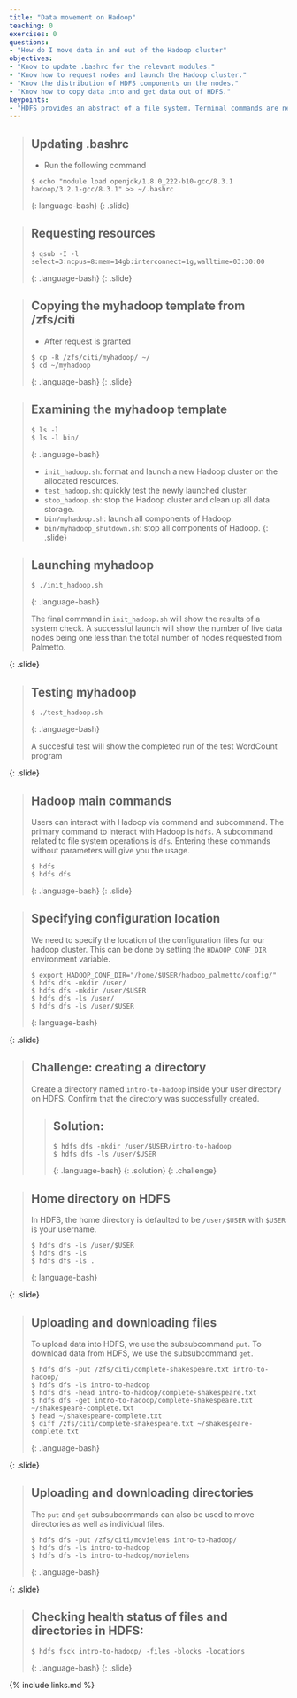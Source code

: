 ```yaml
---
title: "Data movement on Hadoop"
teaching: 0
exercises: 0
questions:
- "How do I move data in and out of the Hadoop cluster"
objectives:
- "Know to update .bashrc for the relevant modules."
- "Know how to request nodes and launch the Hadoop cluster."
- "Know the distribution of HDFS components on the nodes."
- "Know how to copy data into and get data out of HDFS."
keypoints:
- "HDFS provides an abstract of a file system. Terminal commands are needed for file movements."
---
```


> ## Updating .bashrc
> 
> - Run the following command
>
> ~~~
> $ echo "module load openjdk/1.8.0_222-b10-gcc/8.3.1 hadoop/3.2.1-gcc/8.3.1" >> ~/.bashrc
> ~~~
> {: language-bash}
{: .slide}

> ## Requesting resources
>
> ~~~
> $ qsub -I -l select=3:ncpus=8:mem=14gb:interconnect=1g,walltime=03:30:00
> ~~~
> {: .language-bash}
{: .slide}

> ## Copying the myhadoop template from /zfs/citi
>
> - After request is granted
>
> ~~~
> $ cp -R /zfs/citi/myhadoop/ ~/
> $ cd ~/myhadoop
> ~~~
> {: .language-bash}
{: .slide}

> ## Examining the myhadoop template
>
> ~~~
> $ ls -l
> $ ls -l bin/
> ~~~
> {: .language-bash}
>
> - `init_hadoop.sh`: format and launch a new Hadoop cluster on the allocated resources. 
> - `test_hadoop.sh`: quickly test the newly launched cluster.
> - `stop_hadoop.sh`: stop the Hadoop cluster and clean up all data storage.
> - `bin/myhadoop.sh`: launch all components of Hadoop. 
> - `bin/myhadoop_shutdown.sh`: stop all components of Hadoop. 
{: .slide}

> ## Launching myhadoop
>
> ~~~
> $ ./init_hadoop.sh
> ~~~
> {: .language-bash}
>
> The final command in `init_hadoop.sh` will show the results of a system check. A successful
> launch will show the number of live data nodes being one less than the total number of nodes
> requested from Palmetto. 
>
{: .slide}

> ## Testing myhadoop
>
> ~~~
> $ ./test_hadoop.sh
> ~~~
> {: .language-bash}
>
> A succesful test will show the completed run of the test WordCount program
>
{: .slide}


> ## Hadoop main commands
> 
> Users can interact with Hadoop via command and subcommand. The primary command to interact
> with Hadoop is `hdfs`. A subcommand related to file system operations is `dfs`. Entering these
> commands without parameters will give you the usage. 
> 
> ~~~
> $ hdfs
> $ hdfs dfs
> ~~~
> {: .language-bash}
{: .slide}

> ## Specifying configuration location
> 
> We need to specify the location of the configuration files for our hadoop cluster. This
> can be done by setting the `HDAOOP_CONF_DIR` environment variable. 
>
> ~~~
> $ export HADOOP_CONF_DIR="/home/$USER/hadoop_palmetto/config/"
> $ hdfs dfs -mkdir /user/
> $ hdfs dfs -mkdir /user/$USER
> $ hdfs dfs -ls /user/
> $ hdfs dfs -ls /user/$USER
> ~~~
> {: language-bash}
>
{: .slide}



> ## Challenge: creating a directory
> 
> Create a directory named `intro-to-hadoop` inside your user directory on HDFS. Confirm
> that the directory was successfully created. 
>
> > ## Solution: 
> > 
> > ~~~
> > $ hdfs dfs -mkdir /user/$USER/intro-to-hadoop
> > $ hdfs dfs -ls /user/$USER
> > ~~~
> > {: .language-bash}
> {: .solution}
{: .challenge}

> ## Home directory on HDFS
> 
> In HDFS, the home directory is defaulted to be `/user/$USER` with `$USER` is
> your username. 
>
> ~~~
> $ hdfs dfs -ls /user/$USER
> $ hdfs dfs -ls 
> $ hdfs dfs -ls .
> ~~~
> {: language-bash}
>
{: .slide}

> ## Uploading and downloading files
> 
> To upload data into HDFS, we use the subsubcommand `put`. To download data from HDFS, 
> we use the subsubcommand `get`. 
>
> ~~~
> $ hdfs dfs -put /zfs/citi/complete-shakespeare.txt intro-to-hadoop/
> $ hdfs dfs -ls intro-to-hadoop
> $ hdfs dfs -head intro-to-hadoop/complete-shakespeare.txt
> $ hdfs dfs -get intro-to-hadoop/complete-shakespeare.txt ~/shakespeare-complete.txt
> $ head ~/shakespeare-complete.txt
> $ diff /zfs/citi/complete-shakespeare.txt ~/shakespeare-complete.txt
> ~~~
> {: .language-bash}
>
{: .slide}


> ## Uploading and downloading directories
>
> The `put` and `get` subsubcommands can also be used to move directories as well as 
> individual files. 
>
> ~~~
> $ hdfs dfs -put /zfs/citi/movielens intro-to-hadoop/
> $ hdfs dfs -ls intro-to-hadoop
> $ hdfs dfs -ls intro-to-hadoop/movielens
> ~~~
> {: .language-bash}
>
{: .slide}

> ## Checking health status of files and directories in HDFS:
> 
> ~~~
> $ hdfs fsck intro-to-hadoop/ -files -blocks -locations
> ~~~
> {: .language-bash}
{: .slide}

{% include links.md %}
